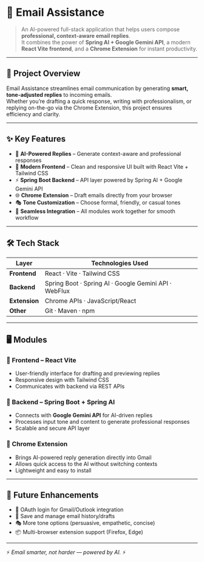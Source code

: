 # 📧 Email Assistance  

> An AI-powered full-stack application that helps users compose **professional, context-aware email replies**.  
It combines the power of **Spring AI + Google Gemini API**, a modern **React Vite frontend**, and a **Chrome Extension** for instant productivity.  

---

## 🌟 Project Overview  

Email Assistance streamlines email communication by generating **smart, tone-adjusted replies** to incoming emails.  
Whether you’re drafting a quick response, writing with professionalism, or replying on-the-go via the Chrome Extension, this project ensures efficiency and clarity.  

---

## ✨ Key Features  

- 🤖 **AI-Powered Replies** – Generate context-aware and professional responses  
- 🎨 **Modern Frontend** – Clean and responsive UI built with React Vite + Tailwind CSS  
- ⚡ **Spring Boot Backend** – API layer powered by Spring AI + Google Gemini API  
- 🌐 **Chrome Extension** – Draft emails directly from your browser  
- 🎭 **Tone Customization** – Choose formal, friendly, or casual tones  
- 🔗 **Seamless Integration** – All modules work together for smooth workflow  

---

## 🛠️ Tech Stack  

| Layer        | Technologies Used |
|--------------|-------------------|
| **Frontend** | React · Vite · Tailwind CSS |
| **Backend**  | Spring Boot · Spring AI · Google Gemini API · WebFlux |
| **Extension**| Chrome APIs · JavaScript/React |
| **Other**    | Git · Maven · npm |

---

## 🖥️ Modules  

### 🔹 Frontend – React Vite  
- User-friendly interface for drafting and previewing replies  
- Responsive design with Tailwind CSS  
- Communicates with backend via REST APIs  

### 🔹 Backend – Spring Boot + Spring AI  
- Connects with **Google Gemini API** for AI-driven replies  
- Processes input tone and content to generate professional responses  
- Scalable and secure API layer  

### 🔹 Chrome Extension  
- Brings AI-powered reply generation directly into Gmail
- Allows quick access to the AI without switching contexts
- Lightweight and easy to install

---

## 🚀 Future Enhancements  

- 🔑 OAuth login for Gmail/Outlook integration  
- 📜 Save and manage email history/drafts  
- 🎭 More tone options (persuasive, empathetic, concise)  
- 📦 Multi-browser extension support (Firefox, Edge)  

---

⚡ *Email smarter, not harder — powered by AI.* ⚡


